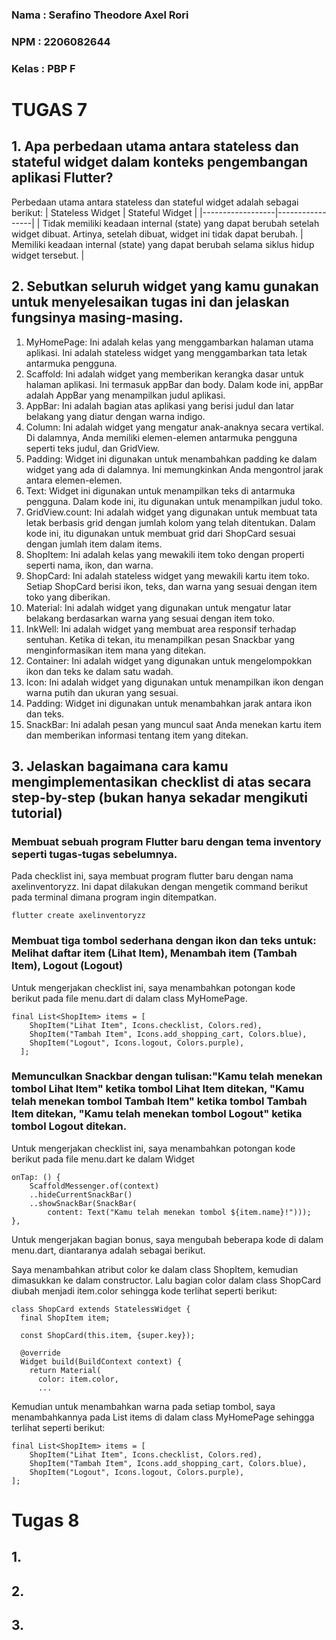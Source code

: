 ### Nama    : Serafino Theodore Axel Rori
### NPM     : 2206082644
### Kelas   : PBP F

# **TUGAS 7**

## 1. Apa perbedaan utama antara stateless dan stateful widget dalam konteks pengembangan aplikasi Flutter?
Perbedaan utama antara stateless dan stateful widget adalah sebagai berikut:
| Stateless Widget | Stateful Widget |
|------------------|-----------------|
| Tidak memiliki keadaan internal (state) yang dapat berubah setelah widget dibuat. Artinya, setelah dibuat, widget ini tidak dapat berubah. | Memiliki keadaan internal (state) yang dapat berubah selama siklus hidup widget tersebut. |

## 2. Sebutkan seluruh widget yang kamu gunakan untuk menyelesaikan tugas ini dan jelaskan fungsinya masing-masing.
1. MyHomePage: Ini adalah kelas yang menggambarkan halaman utama aplikasi. Ini adalah stateless widget yang menggambarkan tata letak antarmuka pengguna.
2. Scaffold: Ini adalah widget yang memberikan kerangka dasar untuk halaman aplikasi. Ini termasuk appBar dan body. Dalam kode ini, appBar adalah AppBar yang menampilkan judul aplikasi.
3. AppBar: Ini adalah bagian atas aplikasi yang berisi judul dan latar belakang yang diatur dengan warna indigo.
4. Column: Ini adalah widget yang mengatur anak-anaknya secara vertikal. Di dalamnya, Anda memiliki elemen-elemen antarmuka pengguna seperti teks judul, dan GridView.
5. Padding: Widget ini digunakan untuk menambahkan padding ke dalam widget yang ada di dalamnya. Ini memungkinkan Anda mengontrol jarak antara elemen-elemen.
6. Text: Widget ini digunakan untuk menampilkan teks di antarmuka pengguna. Dalam kode ini, itu digunakan untuk menampilkan judul toko.
7. GridView.count: Ini adalah widget yang digunakan untuk membuat tata letak berbasis grid dengan jumlah kolom yang telah ditentukan. Dalam kode ini, itu digunakan untuk membuat grid dari ShopCard sesuai dengan jumlah item dalam items.
8. ShopItem: Ini adalah kelas yang mewakili item toko dengan properti seperti nama, ikon, dan warna.
9. ShopCard: Ini adalah stateless widget yang mewakili kartu item toko. Setiap ShopCard berisi ikon, teks, dan warna yang sesuai dengan item toko yang diberikan.
10. Material: Ini adalah widget yang digunakan untuk mengatur latar belakang berdasarkan warna yang sesuai dengan item toko.
11. InkWell: Ini adalah widget yang membuat area responsif terhadap sentuhan. Ketika di tekan, itu menampilkan pesan Snackbar yang menginformasikan item mana yang ditekan.
12. Container: Ini adalah widget yang digunakan untuk mengelompokkan ikon dan teks ke dalam satu wadah.
13. Icon: Ini adalah widget yang digunakan untuk menampilkan ikon dengan warna putih dan ukuran yang sesuai.
14. Padding: Widget ini digunakan untuk menambahkan jarak antara ikon dan teks.
15. SnackBar: Ini adalah pesan yang muncul saat Anda menekan kartu item dan memberikan informasi tentang item yang ditekan.

## 3. Jelaskan bagaimana cara kamu mengimplementasikan checklist di atas secara step-by-step (bukan hanya sekadar mengikuti tutorial)

### Membuat sebuah program Flutter baru dengan tema inventory seperti tugas-tugas sebelumnya.
Pada checklist ini, saya membuat program flutter baru dengan nama axelinventoryzz. Ini dapat dilakukan dengan mengetik command berikut pada terminal dimana program ingin ditempatkan.
~~~
flutter create axelinventoryzz
~~~

###  Membuat tiga tombol sederhana dengan ikon dan teks untuk: Melihat daftar item (Lihat Item), Menambah item (Tambah Item), Logout (Logout)
Untuk mengerjakan checklist ini, saya menambahkan potongan kode berikut pada file menu.dart di dalam class MyHomePage.
~~~
final List<ShopItem> items = [
    ShopItem("Lihat Item", Icons.checklist, Colors.red),
    ShopItem("Tambah Item", Icons.add_shopping_cart, Colors.blue),
    ShopItem("Logout", Icons.logout, Colors.purple),
  ];
~~~

### Memunculkan Snackbar dengan tulisan:"Kamu telah menekan tombol Lihat Item" ketika tombol Lihat Item ditekan, "Kamu telah menekan tombol Tambah Item" ketika tombol Tambah Item ditekan, "Kamu telah menekan tombol Logout" ketika tombol Logout ditekan.

Untuk mengerjakan checklist ini, saya menambahkan potongan kode berikut pada file menu.dart ke dalam Widget
~~~
onTap: () {
    ScaffoldMessenger.of(context)
    ..hideCurrentSnackBar()
    ..showSnackBar(SnackBar(
        content: Text("Kamu telah menekan tombol ${item.name}!")));
},
~~~

Untuk mengerjakan bagian bonus, saya mengubah beberapa kode di dalam menu.dart, diantaranya adalah sebagai berikut.

Saya menambahkan atribut color ke dalam class ShopItem, kemudian dimasukkan ke dalam constructor. Lalu bagian color dalam class ShopCard diubah menjadi item.color sehingga kode terlihat seperti berikut:
~~~
class ShopCard extends StatelessWidget {
  final ShopItem item;

  const ShopCard(this.item, {super.key});

  @override
  Widget build(BuildContext context) {
    return Material(
      color: item.color,
      ...
~~~

Kemudian untuk menambahkan warna pada setiap tombol, saya menambahkannya pada List<ShopItem> items di dalam class MyHomePage sehingga terlihat seperti berikut:
~~~
final List<ShopItem> items = [
    ShopItem("Lihat Item", Icons.checklist, Colors.red),
    ShopItem("Tambah Item", Icons.add_shopping_cart, Colors.blue),
    ShopItem("Logout", Icons.logout, Colors.purple),
];
~~~


# **Tugas 8**

## 1. 

## 2. 

## 3. 